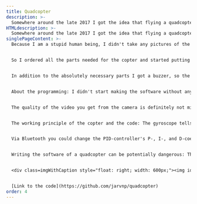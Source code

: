 ```yaml
---
title: Quadcopter
description: >-
  Somewhere around the late 2017 I got the idea that flying a quadcopter could be fun. Not a toy-copter, but a real powerful FPV-quadcopter with a camera that transmits live footage from the copter. And of course simply buying a quadcopter wasn't an option, so I decided to build one myself. I would plan and 3D-print the frame myself and program the brain of the device, so called Flight controller. Surprisingly I actually was able to make a copter that was flyable. (However, later I ended up buying a carbon fiber frame and a better flight controller that I didn't code myself, but more about that later.)
HTMLdescription: >-
  Somewhere around the late 2017 I got the idea that flying a quadcopter could be fun. So I began building one myself with my 3D-printer. I also decided to make the code for the brain of the quadcopter, the flight controller.
singlePageContent: >-
  Because I am a stupid human being, I didn't take any pictures of the working quadcopter. (Back then I wasn't yet a typical youngster spending all their time in social media, so I didn't have Snapchat and didn't take pictures of all I saw.) What I still have are the 3D-models of the copter, with which I can show what the copter roughly looked like. <img style="float: right; width: 500px" src="/img/quadcopter-model.png" alt="3D-model of the quadcopter"> It was pretty small in size, the distance from the center of one motor to the opposite corner motor was about 150 mm. The diameter of the propellers was 3 inches. The tall thingy on the top protected the electronics, camera and the video transmitter. I am very stingy, so most of the parts were the cheapest I could get from Hobbyking. I guess I also thought I would save money if I printed the frame and programmed the brain of the machine myself. (The "brain" was once again based on an Atmega328P-microcontroller used in many Arduino-boards. At some point I used Arduino Pro mini, but in the end I ended up using the microcontroller without any Arduino-platform. No difference really, it's the same microcontroller anyways.)   


  So I ordered all the parts needed for the copter and started putting together a working device. Not a whole lot of components was needed: Flight controller (in this case Atmega328P), 4xESC (Electronic Speed Controller, they are needed to control the brushless motors), a radio receiver and a gyroscope. As a gyroscope I used a MPU6050-module, that also has an accelerometer. A gyroscope measures the spinning of the copter in 3 axes, but it only tells the speed of rotation, and not the absolute orientation of the copter. This is enough, if you plan on using the device in [Acro-mode](https://oscarliang.com/rate-acro-horizon-flight-mode-level/), which means that the orientation of the copter stays the same, if you don't touch your controller. With an accelerometer you can calculate the absolute orientation of the copter using the downward facing force of gravity. I tried to implement Self-level-mode with the accelerometer, so that the copter would level itself if I let go of the controller's sticks. However I failed to make that work. I think the vibration of the motors made the reading of the accelerometer too unstable, and so I couldn't make things work. But I was happy with acro-mode, because in every Youtube-video I watched people flew with acro-mode and made cool tricks with their copters.


  In addition to the absolutely necessary parts I got a buzzer, so the copter could tell me useful information via bleeps. The noise also makes the copter easier to find if it falls uncontrollably in the middle of a field. (It is important to always fly your copter far from others.) I also bought a Bluetooth module, so that I can easily and wirelessly change parameters that affect the copters flight.


  About the programming: I didn't start making the software without any guides. For example Joop Brokking's [Youtube-videos](https://www.youtube.com/playlist?list=PL0K4VDicBzsibZqfa42DVxC8CGCMB7G2G) helped me a lot. In those videos he builds very similar device. I didn't copy code from him, but his videos helped me understand what I need for a working quadcopter and how I could implement these features. I have to say that I am maybe a bit proud of my code, just because the copter actually flew (not perfectly, but it flew). Also, I made the code so that you can configure and change things easily with a config.h file. Inspiration for this was the similar config-file in Marlin-firmware used by my 3D-printer. <video style="float: left; width: 400px;" muted controls alt="A video of the quadcopter flying in a field"><source src="/img/quadcopter-video.webm" type="video/webm"><source src="/img/quadcopter-video.mp4" type="video/mp4">The video isn't supported by your browser.</video>


  The quality of the video you get from the camera is definitely not mind-blowing. That's probably partly because the camera vibrates a bit because of the motors. The main reason still is that the video must be transmitted with as small delay as possible. That's why we must cut down on the quality. The video is transmitted at 5.8 GHz and analoguely as far as I know.


  The working principle of the copter and the code: The gyroscope tells us the copter's spinning speed in the x-, y- and x-axis. The radio receiver tells us what we want these values to be. Then we do some math, and the flight controller talks with the ESCs, that then adjust the motors' speed. In this case "some math" means the [PID-controller](https://www.youtube.com/watch?v=JBvnB0279-Q). The link takes you to Joop Brokking's video that helped me understand PID-controller well enough so that I was able to program one myself. (Surely I also watched other videos and read tutorials.) And the video actually tells you how to program a PID-controller. I used that as a guideline but didn't directly copy code. <div class=imgWithCaption style="float: right; width: 600px;"><img id=quadcopter-old src="/img/quadcopter-old-small.jpg" alt="Electronics of the old quadcopter: MPU6050-sensor, Bluetooth-module, socket for the Atmega328P, buzzer and a DC-DC-converter"><p class=caption>All that's left of the 3D-printed copter: MPU6050-sensor, Bluetooth-module, socket for the Atmega328P, buzzer and a DC-DC-converter, that converts the battery's voltage suitable for the microcontroller</p></div>


  Via Bluetooth you could change the PID-controller's P-, I-, and D-coefficients for different axes and also other parameters of the copter. You could also save these to the EEPROM-memory of the microcontroller.


  Writing the software of a quadcopter can be potentially dangerous: The propellers spin quite fast, and if the copter gets out of control because of bad software, with bad luck you can cause even quite severe damage to yourself or others. Of course I tried to make the software as safe as possible, and it has some safety features for example in case the copter loses connection to the radio controller. During the development I had one hazardous situation: Suddenly the motors of the copter started spinning at full speed, and of course I had the propellers connected. I was in my room at the time. Luckily the copter flew under one shelf of mine and the motors calmed down after a while. Had the copter flown to my face for example, the damage would probably not have been very pretty. (The propellers are surprisingly sharp and spin very fast.) I don't precisely remember what caused the problem, but I think it had something to do with reading the signal from the radio receiver. Because of a small error in the code some variable got very strange values almost randomly. Luckily I was able to fix that.


  <div class=imgWithCaption style="float: right; width: 600px;"><img id=quadcopter-new src="/img/quadcopter-new-small.jpg"" alt="The new quadcopter"><p class=caption>The quadcopter as of now</p></div>As you might have noticed, I write about the copter in past tense. There is a reason: The 3D-printed frame broke every time I crashed badly. (And I crashed a lot because I'm not good at flying the thing). Self-written code was good enough to make it fly, but it wasn't very steady. These are the main reasons why I eventually decided to buy a Carbon fiber frame and change to a 32-bit STM32-microcontroller, that didn't run my software but [Betaflight](https://betaflight.com/), which probably has more man-hours behind it compared to my software. After these changes the copter has been much steadier. The only problem is that I lost my motivation to fly the thing. Likely the reason for that is that all the time I was more interested of developing the copter rather than flying it. Also I never learned to fly the copter very well. So I haven't flown with the device in a while, and now I'm thinking should I perhaps try to sell it or will I someday find my lost motivation to fly and develop the copter more.


  [Link to the code](https://github.com/jarvnp/quadcopter)
order: 4
---
```

